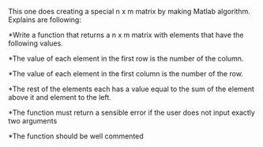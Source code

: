 This one does creating a special n x m matrix by making Matlab algorithm. Explains are following:
 
 *Write a function that returns a n x m matrix with elements that have the following values.
 
 
*The value of each element in the first row is the number of the column.

*The value of each element in the first column is the number of the row.

*The rest of the elements each has a value equal to the sum of the element above it and element to the left.
 
*The function must return a sensible error if the user does not input exactly two arguments
 
*The function should be well commented
